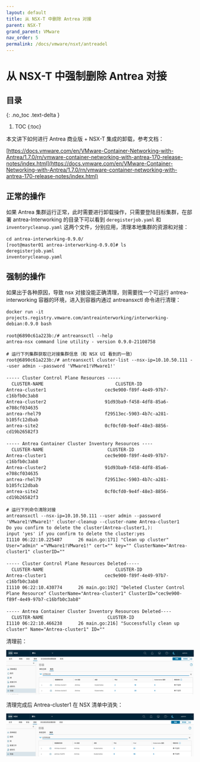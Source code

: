 ```yaml
---
layout: default
title: 从 NSX-T 中删除 Antrea 对接
parent: NSX-T
grand_parent: VMware
nav_order: 5
permalink: /docs/vmware/nsxt/antreadel
---
```


# 从 NSX-T 中强制删除 Antrea 对接

## 目录
{: .no_toc .text-delta }

1. TOC
{:toc}

本文讲下如何进行 Antrea 商业版 + NSX-T 集成的卸载，参考文档：

[https://docs.vmware.com/en/VMware-Container-Networking-with-Antrea/1.7.0/rn/vmware-container-networking-with-antrea-170-release-notes/index.html](https://docs.vmware.com/en/VMware-Container-Networking-with-Antrea/1.7.0/rn/vmware-container-networking-with-antrea-170-release-notes/index.html)



## 正常的操作

如果 Antrea 集群运行正常，此时需要进行卸载操作，只需要登陆目标集群，在部署 antrea-Interworking 的目录下可以看到 `deregisterjob.yaml` 和 `inventorycleanup.yaml` 这两个文件，分别应用，清理本地集群的资源和对接：

```shell
cd antrea-interworking-0.9.0/
[root@master01 antrea-interworking-0.9.0]# ls
deregisterjob.yaml
inventorycleanup.yaml
```



## 强制的操作

如果出于各种原因，导致 nsx 对接没能正确清理，则需要找一个可运行 antrea-interworking 容器的环境，进入到容器内通过 antreansxctl 命令进行清理：

```shell
docker run -it projects.registry.vmware.com/antreainterworking/interworking-debian:0.9.0 bash

root@6890c61a223b:/# antreansxctl --help
antrea-nsx command line utility - version 0.9.0-21108758

# 运行下列集群获取已对接集群信息（和 NSX UI 看到的一致）
root@6890c61a223b:/# antreansxctl cluster-list --nsx-ip=10.10.50.111 --user admin --password 'VMware1!VMware1!'

----- Cluster Control Plane Resources -----
  CLUSTER-NAME                           CLUSTER-ID
Antrea-cluster1                      cec9e900-f89f-4e49-97b7-c16bfb0c3ab8
Antrea-cluster2                      91d93ba9-f458-4df8-85a6-e708cf034635
antrea-rhel79                        f29513ec-5903-4b7c-a281-b105fc12dbab
antrea-site2                         0cf0cfd0-9e4f-48e3-8856-cd19b26582f3

----- Antrea Container Cluster Inventory Resources ----
  CLUSTER-NAME                        CLUSTER-ID
Antrea-cluster1                      cec9e900-f89f-4e49-97b7-c16bfb0c3ab8
Antrea-cluster2                      91d93ba9-f458-4df8-85a6-e708cf034635
antrea-rhel79                        f29513ec-5903-4b7c-a281-b105fc12dbab
antrea-site2                         0cf0cfd0-9e4f-48e3-8856-cd19b26582f3

# 运行下列命令清除对接
antreansxctl --nsx-ip=10.10.50.111 --user admin --password 'VMware1!VMware1!' cluster-cleanup --cluster-name Antrea-cluster1
Do you confirm to delete the cluster(Antrea-cluster1,):
input 'yes' if you confirm to delete the cluster:yes
I1110 06:22:10.225487      26 main.go:171] "Clean up cluster" User="admin" ="VMware1!VMware1!" cert="" key="" ClusterName="Antrea-cluster1" clusterID=""

----- Cluster Control Plane Resources Deleted-----
  CLUSTER-NAME                           CLUSTER-ID
Antrea-cluster1                      cec9e900-f89f-4e49-97b7-c16bfb0c3ab8
I1110 06:22:10.430774      26 main.go:192] "Deleted Cluster Control Plane Resource" ClusterName="Antrea-cluster1" ClusterID="cec9e900-f89f-4e49-97b7-c16bfb0c3ab8"

----- Antrea Container Cluster Inventory Resources Deleted----
  CLUSTER-NAME                        CLUSTER-ID
I1110 06:22:10.466238      26 main.go:216] "Successfully clean up cluster" Name="Antrea-cluster1" ID=""
```

清理前：

![image-20231110142223471](../../../pics/image-20231110142223471.png)

清理完成后 Antrea-cluster1 在 NSX 清单中消失：

![image-20231110142250569](../../../pics/image-20231110142250569.png)

